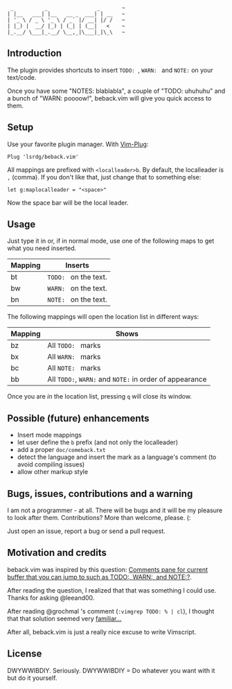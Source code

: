 ```
 _          _                _       ~
| |__   ___| |__   __ _  ___| | __   ~
| '_ \ / _ \ '_ \ / _` |/ __| |/ /   ~
| |_) |  __/ |_) | (_| | (__|   <    ~
|_.__/ \___|_.__/ \__,_|\___|_|\_\   ~

```
                                  

## Introduction

The plugin provides shortcuts to insert `TODO: `, `WARN: ` and `NOTE:` on your
text/code.

Once you have some "NOTES: blablabla", a couple of "TODO: uhuhuhu" and a bunch
of "WARN: poooow!", beback.vim will give you quick access to them.


## Setup

Use your favorite plugin manager. With
[Vim-Plug](https://github.com/junegunn/vim-plug):

```
Plug 'lsrdg/beback.vim'
```

All mappings are prefixed with `<localleader>b`. By default, the localleader is
`,` (comma). If you don't like that, just change that to something else:

```
let g:maplocalleader = "<space>"
```
Now the space bar will be the local leader.

## Usage

Just type it in or, if in normal mode, use one of the following maps to get what
you need inserted.

| Mapping         | Inserts               |
|-----------------|-----------------------|
| <localleader>bt | `TODO: ` on the text. |
| <localleader>bw | `WARN: ` on the text. |
| <localleader>bn | `NOTE: ` on the text. |

The following mappings will open the location list in different ways:

| Mapping         | Shows                                                   |
|-----------------|---------------------------------------------------------|
| <localleader>bz | All `TODO: ` marks                                      |
| <localleader>bx | All `WARN: ` marks                                      |
| <localleader>bc | All `NOTE: ` marks                                      |
| <localleader>bb | All `TODO:`, `WARN:` and `NOTE:` in order of appearance |

Once you are _in_ the location list, pressing `q` will close its window.


## Possible (future) enhancements

- Insert mode mappings
- let user define the `b` prefix (and not only the localleader)
- add a proper `doc/comeback.txt`
- detect the language and insert the mark as a language's comment (to avoid
  compiling issues)
- allow other markup style 

## Bugs, issues, contributions and a warning

I am not a programmer - at all. There will be bugs and it will be my pleasure to
look after them. Contributions? More than welcome, please. (:

Just open an issue, report a bug or send a pull request. 

## Motivation and credits

beback.vim was inspired by this question: 
[Comments pane for current buffer that you can jump to such as TODO:, WARN:, and
NOTE:?](https://vi.stackexchange.com/questions/12419/comments-pane-for-current-buffer-that-you-can-jump-to-such-as-todo-warn-and).

After reading the question, I realized that that was something I could use.
Thanks for asking @leeand00.

After reading @grochmal 's comment (`:vimgrep TODO: % | cl`), I thought that
that solution seemed very
[familiar...](https://github.com/lsrdg/markdumb.vim/blob/master/ftplugin/markdown/headermenu.vim)

After all, beback.vim is just a really nice excuse to write Vimscript.

## License

DWYWWIBDIY. Seriously. DWYWWIBDIY = Do whatever you want with it but do it
yourself.
